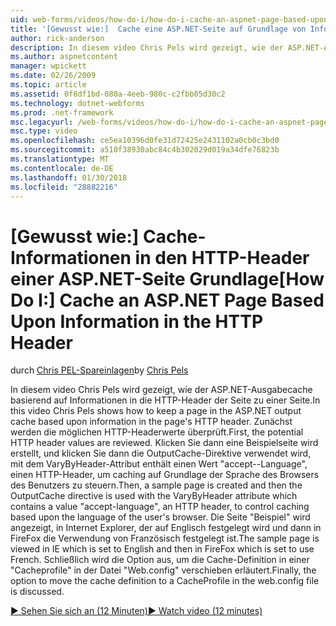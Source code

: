 ```yaml
---
uid: web-forms/videos/how-do-i/how-do-i-cache-an-aspnet-page-based-upon-information-in-the-http-header
title: '[Gewusst wie:]  Cache eine ASP.NET-Seite auf Grundlage von Informationen in den HTTP-Header | Microsoft Docs'
author: rick-anderson
description: In diesem video Chris Pels wird gezeigt, wie der ASP.NET-Ausgabecache basierend auf Informationen in die HTTP-Header der Seite zu einer Seite. Zunächst potenziellen HTTP-ü...
ms.author: aspnetcontent
manager: wpickett
ms.date: 02/26/2009
ms.topic: article
ms.assetid: 0f8df1bd-080a-4eeb-980c-c2fbb05d30c2
ms.technology: dotnet-webforms
ms.prod: .net-framework
msc.legacyurl: /web-forms/videos/how-do-i/how-do-i-cache-an-aspnet-page-based-upon-information-in-the-http-header
msc.type: video
ms.openlocfilehash: ce5ea10396d0fe31d72425e2431102a0cb0c3bd0
ms.sourcegitcommit: a510f38930abc84c4b302029d019a34dfe76823b
ms.translationtype: MT
ms.contentlocale: de-DE
ms.lasthandoff: 01/30/2018
ms.locfileid: "28882216"
---
```

<a name="how-do-i--cache-an-aspnet-page-based-upon-information-in-the-http-header"></a><span data-ttu-id="99667-104">[Gewusst wie:]  Cache-Informationen in den HTTP-Header einer ASP.NET-Seite Grundlage</span><span class="sxs-lookup"><span data-stu-id="99667-104">[How Do I:]  Cache an ASP.NET Page Based Upon Information in the HTTP Header</span></span>
====================
<span data-ttu-id="99667-105">durch [Chris PEL-Spareinlagen](https://twitter.com/chrispels)</span><span class="sxs-lookup"><span data-stu-id="99667-105">by [Chris Pels](https://twitter.com/chrispels)</span></span>

<span data-ttu-id="99667-106">In diesem video Chris Pels wird gezeigt, wie der ASP.NET-Ausgabecache basierend auf Informationen in die HTTP-Header der Seite zu einer Seite.</span><span class="sxs-lookup"><span data-stu-id="99667-106">In this video Chris Pels shows how to keep a page in the ASP.NET output cache based upon information in the page's HTTP header.</span></span> <span data-ttu-id="99667-107">Zunächst werden die möglichen HTTP-Headerwerte überprüft.</span><span class="sxs-lookup"><span data-stu-id="99667-107">First, the potential HTTP header values are reviewed.</span></span> <span data-ttu-id="99667-108">Klicken Sie dann eine Beispielseite wird erstellt, und klicken Sie dann die OutputCache-Direktive verwendet wird, mit dem VaryByHeader-Attribut enthält einen Wert "accept--Language", einen HTTP-Header, um caching auf Grundlage der Sprache des Browsers des Benutzers zu steuern.</span><span class="sxs-lookup"><span data-stu-id="99667-108">Then, a sample page is created and then the OutputCache directive is used with the VaryByHeader attribute which contains a value "accept-language", an HTTP header, to control caching based upon the language of the user's browser.</span></span> <span data-ttu-id="99667-109">Die Seite "Beispiel" wird angezeigt, in Internet Explorer, der auf Englisch festgelegt wird und dann in FireFox die Verwendung von Französisch festgelegt ist.</span><span class="sxs-lookup"><span data-stu-id="99667-109">The sample page is viewed in IE which is set to English and then in FireFox which is set to use French.</span></span> <span data-ttu-id="99667-110">Schließlich wird die Option aus, um die Cache-Definition in einer "Cacheprofile" in der Datei "Web.config" verschieben erläutert.</span><span class="sxs-lookup"><span data-stu-id="99667-110">Finally, the option to move the cache definition to a CacheProfile in the web.config file is discussed.</span></span>

[<span data-ttu-id="99667-111">&#9654; Sehen Sie sich an (12 Minuten)</span><span class="sxs-lookup"><span data-stu-id="99667-111">&#9654; Watch video (12 minutes)</span></span>](https://channel9.msdn.com/Blogs/ASP-NET-Site-Videos/how-do-i-cache-an-aspnet-page-based-upon-information-in-the-http-header)
